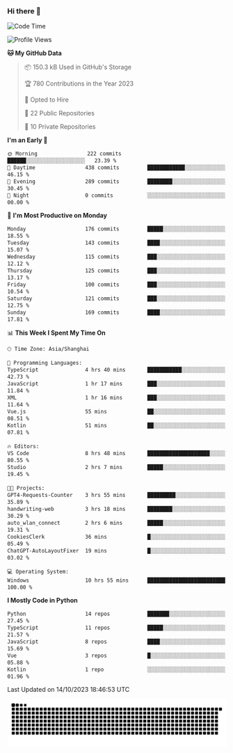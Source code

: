 ### Hi there 👋
<!--START_SECTION:waka-->
![Code Time](http://img.shields.io/badge/Code%20Time-350%20hrs%2040%20mins-blue)

![Profile Views](http://img.shields.io/badge/Profile%20Views-0-blue)

**🐱 My GitHub Data** 

> 📦 150.3 kB Used in GitHub's Storage 
 > 
> 🏆 780 Contributions in the Year 2023
 > 
> 💼 Opted to Hire
 > 
> 📜 22 Public Repositories 
 > 
> 🔑 10 Private Repositories 
 > 
**I'm an Early 🐤** 

```text
🌞 Morning                222 commits         ██████░░░░░░░░░░░░░░░░░░░   23.39 % 
🌆 Daytime                438 commits         ████████████░░░░░░░░░░░░░   46.15 % 
🌃 Evening                289 commits         ████████░░░░░░░░░░░░░░░░░   30.45 % 
🌙 Night                  0 commits           ░░░░░░░░░░░░░░░░░░░░░░░░░   00.00 % 
```
📅 **I'm Most Productive on Monday** 

```text
Monday                   176 commits         █████░░░░░░░░░░░░░░░░░░░░   18.55 % 
Tuesday                  143 commits         ████░░░░░░░░░░░░░░░░░░░░░   15.07 % 
Wednesday                115 commits         ███░░░░░░░░░░░░░░░░░░░░░░   12.12 % 
Thursday                 125 commits         ███░░░░░░░░░░░░░░░░░░░░░░   13.17 % 
Friday                   100 commits         ███░░░░░░░░░░░░░░░░░░░░░░   10.54 % 
Saturday                 121 commits         ███░░░░░░░░░░░░░░░░░░░░░░   12.75 % 
Sunday                   169 commits         ████░░░░░░░░░░░░░░░░░░░░░   17.81 % 
```


📊 **This Week I Spent My Time On** 

```text
🕑︎ Time Zone: Asia/Shanghai

💬 Programming Languages: 
TypeScript               4 hrs 40 mins       ███████████░░░░░░░░░░░░░░   42.73 % 
JavaScript               1 hr 17 mins        ███░░░░░░░░░░░░░░░░░░░░░░   11.84 % 
XML                      1 hr 16 mins        ███░░░░░░░░░░░░░░░░░░░░░░   11.64 % 
Vue.js                   55 mins             ██░░░░░░░░░░░░░░░░░░░░░░░   08.51 % 
Kotlin                   51 mins             ██░░░░░░░░░░░░░░░░░░░░░░░   07.81 % 

🔥 Editors: 
VS Code                  8 hrs 48 mins       ████████████████████░░░░░   80.55 % 
Studio                   2 hrs 7 mins        █████░░░░░░░░░░░░░░░░░░░░   19.45 % 

🐱‍💻 Projects: 
GPT4-Requests-Counter    3 hrs 55 mins       █████████░░░░░░░░░░░░░░░░   35.89 % 
handwriting-web          3 hrs 18 mins       ████████░░░░░░░░░░░░░░░░░   30.29 % 
auto_wlan_connect        2 hrs 6 mins        █████░░░░░░░░░░░░░░░░░░░░   19.31 % 
CookiesClerk             36 mins             █░░░░░░░░░░░░░░░░░░░░░░░░   05.49 % 
ChatGPT-AutoLayoutFixer  19 mins             █░░░░░░░░░░░░░░░░░░░░░░░░   03.02 % 

💻 Operating System: 
Windows                  10 hrs 55 mins      █████████████████████████   100.00 % 
```

**I Mostly Code in Python** 

```text
Python                   14 repos            ███████░░░░░░░░░░░░░░░░░░   27.45 % 
TypeScript               11 repos            █████░░░░░░░░░░░░░░░░░░░░   21.57 % 
JavaScript               8 repos             ████░░░░░░░░░░░░░░░░░░░░░   15.69 % 
Vue                      3 repos             █░░░░░░░░░░░░░░░░░░░░░░░░   05.88 % 
Kotlin                   1 repo              ░░░░░░░░░░░░░░░░░░░░░░░░░   01.96 % 
```




 Last Updated on 14/10/2023 18:46:53 UTC
<!--END_SECTION:waka-->

<picture>
  <source media="(prefers-color-scheme: dark)" srcset="https://raw.githubusercontent.com/14790897/14790897/output/github-contribution-grid-snake-dark.svg" />
  <source media="(prefers-color-scheme: light)" srcset="https://raw.githubusercontent.com/14790897/14790897/output/github-contribution-grid-snake.svg" />
  <img alt="github-snake" src="https://raw.githubusercontent.com/14790897/14790897/output/github-contribution-grid-snake.svg" />
</picture>
